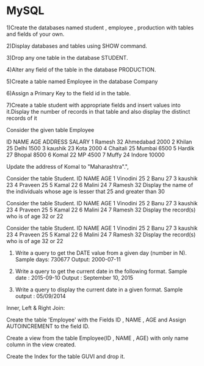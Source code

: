 # MySQL
1)Create the databases named student , employee , production with tables  and fields of your own.

2)Display databases and tables using SHOW command.

3)Drop any one table in the database STUDENT.

4)Alter any field of the table in the database PRODUCTION.

5)Create a table named Employee in the database Company

6)Assign a Primary Key to the field id in the table.

7)Create a table student with appropriate fields and insert values into it.Display the number of records in that table and also display the distinct records of it

Consider the given table Employee

ID	NAME	AGE	ADDRESS	SALARY
1	Ramesh	32	Ahmedabad	2000
2	Khilan	25	Delhi    	1500
3	kaushik	23	Kota     	2000
4	Chaitali	25	Mumbai   	6500
5	Hardik	27	Bhopal   	8500
6	Komal	22	MP       	4500
7	Muffy	24	Indore   	10000
 

Update the address of Komal to "Maharashtra".",

Consider the table Student.
ID	NAME	AGE
1	Vinodini	25
2	Banu    	27
3	kaushik 	23
4	Praveen 	25
5	Kamal   	22
6	Malini  	24
7	Ramesh  	32
Display the name of the individuals whose age is lesser that 25 and greater than 30

Consider the table Student.
ID	NAME	AGE
1	Vinodini	25
2	Banu    	27
3	kaushik 	23
4	Praveen 	25
5	Kamal   	22
6	Malini  	24
7	Ramesh  	32
Display the record(s) who is of age 32 or 22


Consider the table Student.
ID	NAME	AGE
1	Vinodini	25
2	Banu    	27
3	kaushik 	23
4	Praveen 	25
5	Kamal   	22
6	Malini  	24
7	Ramesh  	32
Display the record(s) who is of age 32 or 22


1) Write a query to get the DATE value from a given day (number in N).
Sample days: 730677
Output: 2000-07-11

2) Write a query to get the current date in the following format.
Sample date : 2015-09-10
Output : September 10, 2015

3) Write a query to display the current date in a given format.
Sample output : 05/09/2014

Inner, Left & Right Join:

Create the table 'Employee' with the Fields ID , NAME , AGE and Assign AUTOINCREMENT to the field ID.

Create a view from the table Employee(ID , NAME , AGE) with only name column in the view created.

Create the Index for the table GUVI and drop it.


















